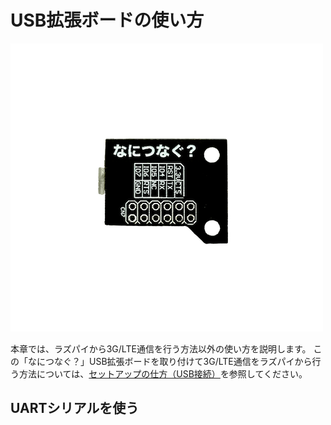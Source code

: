 # USB拡張ボードの使い方

![CANDY Pi Lite USB Extension Board](/assets/usb-extension-board.png)

本章では、ラズパイから3G/LTE通信を行う方法以外の使い方を説明します。
この「なにつなぐ？」USB拡張ボードを取り付けて3G/LTE通信をラズパイから行う方法については、[セットアップの仕方（USB接続）](setup-usb.md)を参照してください。

## UARTシリアルを使う
